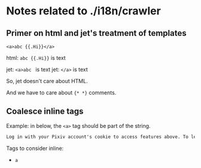 # Notes related to ./i18n/crawler

## Primer on html and jet's treatment of templates

```
<a>abc {{.Hi}}</a>
```

html: `abc {{.Hi}}` is text

jet: `<a>abc ` is text
jet: `</a>` is text

So, jet doesn't care about HTML.

And we have to care about `{* *}` comments.

## Coalesce inline tags

Example: in below, the `<a>` tag should be part of the string.

```html
Log in with your Pixiv account's cookie to access features above. To learn how to obtain your cookie, please see <a href="https://pixivfe-docs.pages.dev/obtaining-pixivfe-token/">the guide on obtaining your PixivFE token</a>.
```

Tags to consider inline:

- `a`

